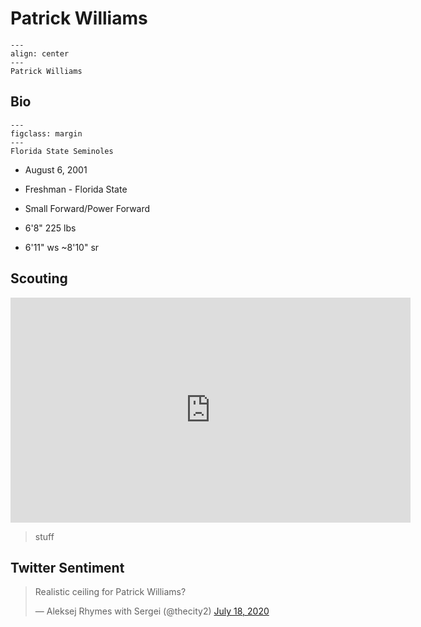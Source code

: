 Patrick Williams
===
```{figure} ../img/patrick_williams.jpg
---
align: center
---
Patrick Williams
```

## Bio
```{figure} ../img/Florida_State_Seminoles_logo.svg.png
---
figclass: margin
---
Florida State Seminoles
```

- August 6, 2001

- Freshman - Florida State

- Small Forward/Power Forward

- 6'8" 225 lbs

- 6'11" ws ~8'10" sr

## Scouting
<iframe width="640" height="360" src="https://www.youtube.com/embed/jfDS2rMOxTI" frameborder="0" allow="accelerometer; autoplay; encrypted-media; gyroscope; picture-in-picture" allowfullscreen></iframe>

>stuff 

## Twitter Sentiment

<blockquote class="twitter-tweet"><p lang="en" dir="ltr">Realistic ceiling for Patrick Williams?</p>&mdash; Aleksej Rhymes with Sergei (@thecity2) <a href="https://twitter.com/thecity2/status/1284589767645032449?ref_src=twsrc%5Etfw">July 18, 2020</a></blockquote> <script async src="https://platform.twitter.com/widgets.js" charset="utf-8"></script>